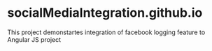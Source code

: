 # socialMediaIntegration.github.io
This project demonstartes integration of facebook logging feature to Angular JS project
